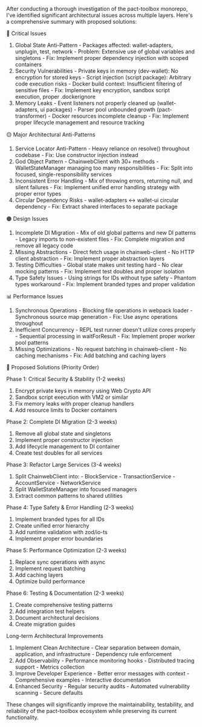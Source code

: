  After conducting a thorough investigation of the pact-toolbox monorepo, I've identified significant architectural issues across multiple layers. Here's a comprehensive summary with proposed solutions:

  🔴 Critical Issues

  1. Global State Anti-Pattern
    - Packages affected: wallet-adapters, unplugin, test, network
    - Problem: Extensive use of global variables and singletons
    - Fix: Implement proper dependency injection with scoped containers
  2. Security Vulnerabilities
    - Private keys in memory (dev-wallet): No encryption for stored keys
    - Script injection (script package): Arbitrary code execution risks
    - Docker build context: Insufficient filtering of sensitive files
    - Fix: Implement key encryption, sandbox script execution, proper .dockerignore
  3. Memory Leaks
    - Event listeners not properly cleaned up (wallet-adapters, ui packages)
    - Parser pool unbounded growth (pact-transformer)
    - Docker resources incomplete cleanup
    - Fix: Implement proper lifecycle management and resource tracking

  🟡 Major Architectural Anti-Patterns

  1. Service Locator Anti-Pattern
    - Heavy reliance on resolve() throughout codebase
    - Fix: Use constructor injection instead
  2. God Object Pattern
    - ChainwebClient with 30+ methods
    - WalletStateManager managing too many responsibilities
    - Fix: Split into focused, single-responsibility services
  3. Inconsistent Error Handling
    - Mix of throwing errors, returning null, and silent failures
    - Fix: Implement unified error handling strategy with proper error types
  4. Circular Dependency Risks
    - wallet-adapters ↔ wallet-ui circular dependency
    - Fix: Extract shared interfaces to separate package

  🟠 Design Issues

  1. Incomplete DI Migration
    - Mix of old global patterns and new DI patterns
    - Legacy imports to non-existent files
    - Fix: Complete migration and remove all legacy code
  2. Missing Abstractions
    - Direct fetch usage in chainweb-client
    - No HTTP client abstraction
    - Fix: Implement proper abstraction layers
  3. Testing Difficulties
    - Global state makes unit testing hard
    - No clear mocking patterns
    - Fix: Implement test doubles and proper isolation
  4. Type Safety Issues
    - Using strings for IDs without type safety
    - Phantom types workaround
    - Fix: Implement branded types and proper validation

  📊 Performance Issues

  1. Synchronous Operations
    - Blocking file operations in webpack loader
    - Synchronous source map generation
    - Fix: Use async operations throughout
  2. Inefficient Concurrency
    - REPL test runner doesn't utilize cores properly
    - Sequential processing in waitForResult
    - Fix: Implement proper worker pool patterns
  3. Missing Optimizations
    - No request batching in chainweb-client
    - No caching mechanisms
    - Fix: Add batching and caching layers

  🔧 Proposed Solutions (Priority Order)

  Phase 1: Critical Security & Stability (1-2 weeks)

  1. Encrypt private keys in memory using Web Crypto API
  2. Sandbox script execution with VM2 or similar
  3. Fix memory leaks with proper cleanup handlers
  4. Add resource limits to Docker containers

  Phase 2: Complete DI Migration (2-3 weeks)

  1. Remove all global state and singletons
  2. Implement proper constructor injection
  3. Add lifecycle management to DI container
  4. Create test doubles for all services

  Phase 3: Refactor Large Services (3-4 weeks)

  1. Split ChainwebClient into:
    - BlockService
    - TransactionService
    - AccountService
    - NetworkService
  2. Split WalletStateManager into focused managers
  3. Extract common patterns to shared utilities

  Phase 4: Type Safety & Error Handling (2-3 weeks)

  1. Implement branded types for all IDs
  2. Create unified error hierarchy
  3. Add runtime validation with zod/io-ts
  4. Implement proper error boundaries

  Phase 5: Performance Optimization (2-3 weeks)

  1. Replace sync operations with async
  2. Implement request batching
  3. Add caching layers
  4. Optimize build performance

  Phase 6: Testing & Documentation (2-3 weeks)

  1. Create comprehensive testing patterns
  2. Add integration test helpers
  3. Document architectural decisions
  4. Create migration guides

  Long-term Architectural Improvements

  1. Implement Clean Architecture
    - Clear separation between domain, application, and infrastructure
    - Dependency rule enforcement
  2. Add Observability
    - Performance monitoring hooks
    - Distributed tracing support
    - Metrics collection
  3. Improve Developer Experience
    - Better error messages with context
    - Comprehensive examples
    - Interactive documentation
  4. Enhanced Security
    - Regular security audits
    - Automated vulnerability scanning
    - Secure defaults

  These changes will significantly improve the maintainability, testability, and reliability of the pact-toolbox ecosystem while preserving its current functionality.
